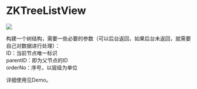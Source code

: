 # ZKTreeListView
 ![](https://github.com/bestDew/ZKTreeTableView/raw/master/ZKTreeTableView/Untitled.gif)
 
 
 构建一个树结构，需要一些必要的参数（可以后台返回，如果后台未返回，就需要自己对数据进行处理）：<br/>ID：当前节点唯一标识<br/>parentID：即为父节点的ID<br/>orderNo：序号，以层级为单位
 
 详细使用见Demo。
